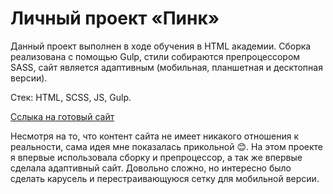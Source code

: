 # Личный проект «Пинк»

Данный проект выполнен в ходе обучения в HTML академии. Сборка реализована с помощью Gulp, стили собираются препроцессором SASS, сайт является адаптивным (мобильная, планшетная и десктопная версии). 

Стек: HTML, SCSS, JS, Gulp. 

[Сслыка на готовый сайт](https://pink-karina.netlify.app)

Несмотря на то, что контент сайта не имеет никакого отношения к реальности, сама идея мне показалась прикольной 😊. На этом проекте я впервые использовала сборку и препроцессор, а так же впервые сделала адаптивный сайт. Довольно сложно, но интересно было сделать карусель и перестраивающуюся сетку для мобильной версии.
